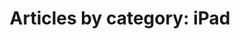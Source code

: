 ---
layout: blog_by_category
title: 'Articles by category: iPad'
category: ipad
permalink: "/blog/category/ipad/"
image: /assets/img/banner/welcome.png
tagline: "<br>Our Blog"
---
